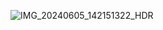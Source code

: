 ![IMG_20240605_142151322_HDR](https://github.com/user-attachments/assets/03e36e2d-3740-4f4c-9e6e-a55b85c99859)
